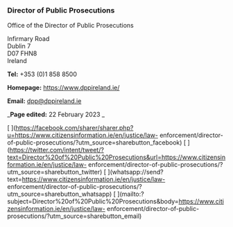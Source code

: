 ###  Director of Public Prosecutions

Office of the Director of Public Prosecutions

Infirmary Road  
Dublin 7  
D07 FHN8  
Ireland

**Tel:** +353 (0)1 858 8500

**Homepage:** [ https://www.dppireland.ie/ ](https://www.dppireland.ie/)

**Email:** [ dpp@dppireland.ie ](mailto:dpp@dppireland.ie)

_**Page edited:** 22 February 2023 _

[
](https://facebook.com/sharer/sharer.php?u=https://www.citizensinformation.ie/en/justice/law-
enforcement/director-of-public-prosecutions/?utm_source=sharebutton_facebook)
[
](https://twitter.com/intent/tweet/?text=Director%20of%20Public%20Prosecutions&url=https://www.citizensinformation.ie/en/justice/law-
enforcement/director-of-public-prosecutions/?utm_source=sharebutton_twitter) [
](whatsapp://send?text=https://www.citizensinformation.ie/en/justice/law-
enforcement/director-of-public-prosecutions/?utm_source=sharebutton_whatsapp)
[
](mailto:?subject=Director%20of%20Public%20Prosecutions&body=https://www.citizensinformation.ie/en/justice/law-
enforcement/director-of-public-prosecutions/?utm_source=sharebutton_email) [
](javascript:void\(0\))
